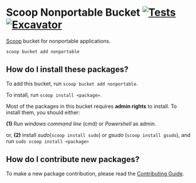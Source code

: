 # Scoop Nonportable Bucket [![Tests](https://github.com/ScoopInstaller/Nonportable/actions/workflows/ci.yml/badge.svg)](https://github.com/ScoopInstaller/Nonportable/actions/workflows/ci.yml) [![Excavator](https://github.com/ScoopInstaller/Nonportable/actions/workflows/excavator.yml/badge.svg)](https://github.com/ScoopInstaller/Nonportable/actions/workflows/excavator.yml)

[Scoop](https://scoop.sh/) bucket for nonportable applications.

```
scoop bucket add nonportable
```

How do I install these packages?
---------------------------------

To add this bucket, run `scoop bucket add nonportable`.

To install, run `scoop install <package>`.

Most of the packages in this bucket requires **admin rights** to install. To install them, you should either:

**(1)** Run *windows command line* (cmd) or *Powershell* as admin.

or, **(2)** install *sudo*(`scoop install sudo`) or *gsudo* (`scoop install gsudo`), and run `sudo scoop install <package>`


How do I contribute new packages?
----------------------------------

To make a new package contribution, please read the [Contributing Guide](https://github.com/ScoopInstaller/.github/blob/main/.github/CONTRIBUTING.md).
